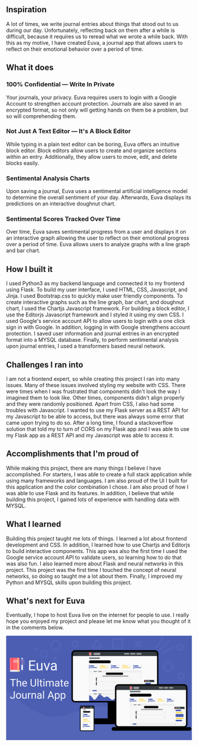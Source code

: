 ## Inspiration
A lot of times, we write journal entries about things that stood out to us during our day. Unfortunately, reflecting back on them after a while is difficult, because it requires us to reread what we wrote a while back. With this as my motive, I have created Euva, a journal app that allows users to reflect on their emotional behavior over a period of time.

## What it does
### 100% Confidential ― Write In Private
Your journals, your privacy. Euva requires users to login with a Google Account to strengthen account protection. 
Journals are also saved in an encrypted format, so not only will getting hands on them be a problem, but so will comprehending them.

### Not Just A Text Editor ― It's A Block Editor
While typing in a plain text editor can be boring, Euva offers an intuitive block editor. Block editors allow users to create and organize sections within an entry. Additionally, they allow users to move, edit, and delete blocks easily.

### Sentimental Analysis Charts
Upon saving a journal, Euva uses a sentimental artificial intelligence model to determine the overall sentiment of your day. Afterwards, Euva displays its predictions on an interactive doughnut chart.

### Sentimental Scores Tracked Over Time
Over time, Euva saves sentimental progress from a user and displays it on an interactive graph allowing the user to reflect on their emotional progress over a period of time. Euva allows users to analyze graphs with a line graph and bar chart.

## How I built it
I used Python3 as my backend language and connected it to my frontend using Flask. To build my user interface, I used HTML, CSS, Javascript, and Jinja.  I used Bootstrap.css to quickly make user friendly components. To create interactive graphs such as the line graph, bar chart, and doughnut chart, I used the Chartjs Javascript framework. For building a block editor, I use the Editorjs Javascript framework and I styled it using my own CSS.  I used Google's service account API to allow users to login with a one click sign in with Google.  In addition, logging in with Google strengthens account protection.  I saved user information and journal entries in an encrypted format into a MYSQL database.  Finally, to perform sentimental analysis upon journal entries, I used a transformers based neural network.

## Challenges I ran into
I am not a frontend expert, so while creating this project I ran into many issues.  Many of these issues involved styling my website with CSS.  There were times when I was frustrated that components didn't look the way I imagined them to look like.  Other times, components didn't align properly and they were randomly positioned.  Apart from CSS, I also had some troubles with Javascript.  I wanted to use my Flask server as a REST API for my Javascript to be able to access, but there was always some error that came upon trying to do so.  After a long time, I found a stackoverflow solution that told my to turn of CORS on my Flask app and I was able to use my Flask app as a REST API and my Javascript was able to access it.

## Accomplishments that I'm proud of
While making this project, there are many things I believe I have accomplished.  For starters, I was able to create a full stack application while using many frameworks and languages.  I am also proud of the UI I built for this application and the color combination I chose.  I am also proud of how I was able to use Flask and its features.  In addition, I believe that while building this project, I gained lots of experience with handling data with MYSQL.

## What I learned
Building this project taught me lots of things.  I learned a lot about frontend development and CSS.  In addition, I learned how to use Chartjs and Editorjs to build interactive components.  This app was also the first time I used the Google service account API to validate users, so learning how to do that was also fun.  I also learned more about Flask and neural networks in this project.  This project was the first time I touched the concept of neural networks, so doing so taught me a lot about them.  Finally, I improved my Python and MYSQL skills upon building this project.

## What's next for Euva
Eventually, I hope to host Euva live on the internet for people to use.  I really hope you enjoyed my project and please let me know what you thought of it in the comments below.

<p align="center">
  <img src="https://github.com/sohan-py/Euva/blob/main/static/images/app/app.svg">
</p>
